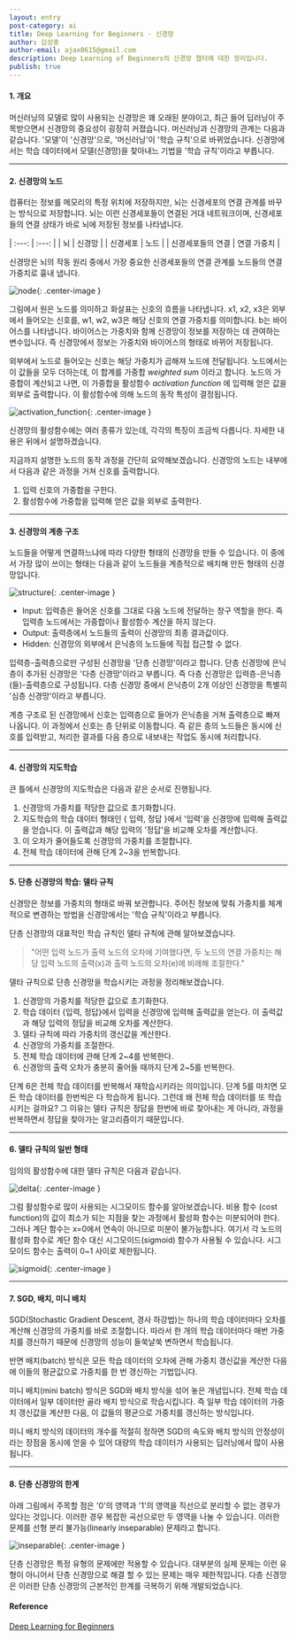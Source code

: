 ```yaml
---
layout: entry
post-category: ai
title: Deep Learning for Beginners - 신경망
author: 김성중
author-email: ajax0615@gmail.com
description: Deep Learning of Beginners의 신경망 챕터에 대한 정리입니다.
publish: true
---
```


#### 1. 개요
머신러닝의 모델로 많이 사용되는 신경망은 꽤 오래된 분야이고, 최근 들어 딥러닝이 주목받으면서 신경망의 중요성이 굉장히 커졌습니다. 머신러닝과 신경망의 관계는 다음과 같습니다. '모델'이 '신경망'으로, '머신러닝'이 '학습 규칙'으로 바뀌었습니다. 신경망에서는 학습 데이터에서 모델(신경망)을 찾아내느 기법을 '학습 규칙'이라고 부릅니다.

---

#### 2. 신경망의 노드
컴퓨터는 정보를 메모리의 특정 위치에 저장하지만, 뇌는 신경세포의 연결 관계를 바꾸는 방식으로 저장합니다. 뇌는 이런 신경세포들이 연결된 거대 네트워크이며, 신경세포들의 연결 상태가 바로 뇌에 저장된 정보를 나타냅니다.

| :---: | :---: |
| 뇌 | 신경망 |
| 신경세포 | 노드 |
| 신경세포들의 연결 | 연결 가중치 |

신경망은 뇌의 작동 원리 중에서 가장 중요한 신경세포들의 연결 관계를 노드들의 연결 가중치로 흉내 냅니다.

![node](/images/2017/04/11/node.png "node"){: .center-image }

그림에서 원은 노드를 의미하고 화살표는 신호의 흐름을 나타냅니다. x1, x2, x3은 외부에서 들어오는 신호를, w1, w2, w3은 해당 신호의 연결 가중치를 의미합니다. b는 바이어스를 나타냅니다. 바이어스는 가중치와 함께 신경망이 정보를 저장하는 데 관여하는 변수입니다. 즉 신경망에서 정보는 가중치와 바이어스의 형태로 바뀌어 저장됩니다.

외부에서 노드로 들어오는 신호는 해당 가중치가 곱해져 노드에 전달됩니다. 노드에서는 이 값들을 모두 더하는데, 이 합계를 가중합 *weighted sum* 이라고 합니다. 노드의 가중합이 계산되고 나면, 이 가중합을 활성함수 *activation function* 에 입력해 얻은 값을 외부로 출력합니다. 이 활성함수에 의해 노드의 동작 특성이 결정됩니다.

![activation_function](/images/2017/04/11/activation_function.png "activation_function"){: .center-image }

신경망의 활성함수에는 여러 종류가 있는데, 각각의 특징이 조금씩 다릅니다. 자세한 내용은 뒤에서 설명하겠습니다.

지금까지 설명한 노드의 동작 과정을 간단히 요약해보겠습니다. 신경망의 노드는 내부에서 다음과 같은 과정을 거쳐 신호를 출력합니다.

1. 입력 신호의 가중합을 구한다.
2. 활성함수에 가중합을 입력해 얻은 값을 외부로 출력한다.

---

#### 3. 신경망의 계층 구조
노드들을 어떻게 연결하느냐에 따라 다양한 형태의 신경망을 만들 수 있습니다. 이 중에서 가장 많이 쓰이는 형태는 다음과 같이 노드들을 계층적으로 배치해 만든 형태의 신경망입니다.

![structure](/images/2017/04/11/structure.jpg "structure"){: .center-image }

- Input: 입력층은 들어온 신호를 그대로 다음 노드에 전달하는 창구 역할을 한다. 즉 입력층 노드에서는 가중합이나 활성함수 계산을 하지 않는다.
- Output: 출력층에서 노드들의 출력이 신경망의 최종 결과값이다.
- Hidden: 신경망의 외부에서 은닉층의 노드들에 직접 접근할 수 없다.

입력층-출력층으로만 구성된 신경망을 '단층 신경망'이라고 합니다. 단층 신경망에 은닉층이 추가된 신경망은 '다층 신경망'이라고 부릅니다. 즉 다층 신경망은 입력층-은닉층(들)-출력층으로 구성됩니다. 다층 신경망 중에서 은닉층이 2개 이상인 신경망을 특별히 '심층 신경망'이라고 부릅니다.

계층 구조로 된 신경망에서 신호는 입력층으로 들어가 은닉층을 거쳐 출력층으로 빠져 나옵니다. 이 과정에서 신호는 층 단위로 이동합니다. 즉 같은 층의 노드들은 동시에 신호를 입력받고, 처리한 결과를 다음 층으로 내보내는 작업도 동시에 처리합니다.

---

#### 4. 신경망의 지도학습
큰 틀에서 신경망의 지도학습은 다음과 같은 순서로 진행됩니다.

1. 신경망의 가중치를 적당한 값으로 초기화합니다.
2. 지도학습의 학습 데이터 형태인 { 입력, 정답 }에서 '입력'을 신경망에 입력해 출력값을 얻습니다. 이 출력값과 해당 입력의 '정답'을 비교해 오차를 계산합니다.
3. 이 오차가 줄어들도록 신경망의 가중치를 조절합니다.
4. 전체 학습 데이터에 관해 단계 2~3을 반복합니다.

---

#### 5. 단층 신경망의 학습: 델타 규칙
신경망은 정보를 가중치의 형태로 바꿔 보관합니다. 주어진 정보에 맞춰 가중치를 체계적으로 변경하는 방법을 신경망에서는 '학습 규칙'이라고 부릅니다.

단층 신경망의 대표적인 학습 규칙인 델타 규칙에 관해 알아보겠습니다.

> "어떤 입력 노드가 출력 노드의 오차에 기여했다면, 두 노드의 연결 가중치는 해당 입력 노드의 출력(x)과 출력 노드의 오차(e)에 비례해 조절한다."

델타 규칙으로 단층 신경망을 학습시키는 과정을 정리해보겠습니다.

1. 신경망의 가중치를 적당한 값으로 초기화한다.
2. 학습 데이터 {입력, 정답}에서 입력을 신경망에 입력해 출력값을 얻는다. 이 출력값과 해당 입력의 정답을 비교해 오차를 계산한다.
3. 델타 규칙에 따라 가중치의 갱신값을 계산한다.
4. 신경망의 가중치를 조절한다.
5. 전체 학습 데이터에 관해 단계 2~4를 반복한다.
6. 신경망의 출력 오차가 충분히 줄어들 때까지 단계 2~5를 반복한다.

단계 6은 전체 학습 데이터를 반복해서 재학습시키라는 의미입니다. 단계 5를 마치면 모든 학습 데이터를 한번씩은 다 학습하게 됩니다. 그런데 왜 전체 학습 데이터를 또 학습시키는 걸까요? 그 이유는 델타 규칙은 정답을 한번에 바로 찾아내는 게 아니라, 과정을 반복하면서 정답을 찾아가는 알고리즘이기 때문입니다.

---

#### 6. 델타 규칙의 일반 형태
임의의 활성함수에 대한 델타 규칙은 다음과 같습니다.

![delta](/images/2017/04/11/delta.png "delta"){: .center-image }

그럼 활성함수로 많이 사용되는 시그모이드 함수를 알아보겠습니다. 비용 함수 (cost function)의 값이 최소가 되는 지점을 찾는 과정에서 활성화 함수는 미분되어야 한다. 그러나 계단 함수는 x=0에서 연속이 아니므로 미분이 불가능합니다. 여기서 각 노드의 활성화 함수로 계단 함수 대신 시그모이드(sigmoid) 함수가 사용될 수 있습니다. 시그모이드 함수는 출력이 0~1 사이로 제한됩니다.

![sigmoid](/images/2017/04/11/sigmoid.png "sigmoid"){: .center-image }

---

#### 7. SGD, 배치, 미니 배치
SGD(Stochastic Gradient Descent, 경사 하강법)는 하나의 학습 데이터마다 오차를 계산해 신경망의 가중치를 바로 조절합니다. 따라서 한 개의 학습 데이터마다 매번 가중치를 갱신하기 때문에 신경망의 성능이 들쑥날쑥 변하면서 학습됩니다.

반면 배치(batch) 방식은 모든 학습 데이터의 오차에 관해 가중치 갱신값을 계산한 다음에 이들의 평균값으로 가중치를 한 번 갱신하는 기법입니다.

미니 배치(mini batch) 방식은 SGD와 배치 방식을 섞어 놓은 개념입니다. 전체 학습 데이터에서 일부 데이터만 골라 배치 방식으로 학습시킵니다. 즉 일부 학습 데이터의 가중치 갱신값을 계산한 다음, 이 값들의 평균으로 가중치를 갱신하는 방식입니다.

미니 배치 방식의 데이터의 개수를 적절히 정하면 SGD의 속도와 배치 방식의 안정성이라는 장점을 동시에 얻을 수 있어 대량의 학습 데이터가 사용되는 딥러닝에서 많이 사용됩니다.

---

#### 8. 단층 신경망의 한계
아래 그림에서 주목할 점은 '0'의 영역과 '1'의 영역을 직선으로 분리할 수 없는 경우가 있다는 것입니다. 이러한 경우 복잡한 곡선으로만 두 영역을 나눌 수 있습니다. 이러한 문제를 선형 분리 불가능(linearly inseparable) 문제라고 합니다.

![inseparable](/images/2017/04/11/inseparable.GIF "inseparable"){: .center-image }

단층 신경망은 특정 유형의 문제에만 적용할 수 있습니다. 대부분의 실제 문제는 이런 유형이 아니어서 단층 신경망으로 해결 할 수 있는 문제는 매우 제한적입니다. 다층 신경망은 이러한 단층 신경망의 근본적인 한계를 극복하기 위해 개발되었습니다.

#### Reference
[Deep Learning for Beginners](https://deeplearning4j.org/deeplearningforbeginners.html)
